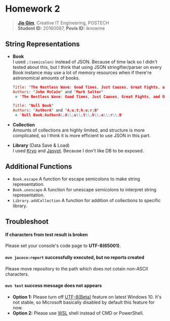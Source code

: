 # Homework 2
> **[Jio Gim](mailto:jio.gim@postech.edu)**, Creative IT Engineering, POSTECH  
> **Student ID:** 20160087, **Povis ID:** iknowme

## String Representations
+ **Book**  
    I used `;(semicolon)` instead of JSON. Because of time lack so I didn't tested about this, but I think that using JSON stringifier/parser on every Book instance may use a lot of memory resources when if there're astronomical amounts of books.  
    ```prolog
    Title: "The Restless Wave: Good Times, Just Causes, Great Fights, and Other Appreciations"
    Authors: "John McCain" and "Mark Salter"
     = 'The Restless Wave: Good Times, Just Causes, Great Fights, and Other Appreciations;John McCain\;Mark Salter'
    
    Title: "Null Book"
    Authors: "AuthorA" and "A;u;t;h;o;r;B"
     = 'Null Book;AuthorA\;A\\;u\\;t\\;h\\;o\\;r\\;B'
    ```  
+ **Collection**  
    Amounts of collections are highly limited, and structure is more complicated, so I think it is more efficient to use JSON in this part.  

+ **Library** (Data Save & Load)  
    I used [Kryo](https://github.com/EsotericSoftware/kryo) and [Jasypt](http://www.jasypt.org/). Because I don't like DB to be exposed.  

## Additional Functions
- `Book.escape` A function for escape semicolons to make string representation.  
- `Book.unescape` A function for unescape semicolons to interpret string representation.  
- `Library.addCollection` A function for addition of collections to specific library. 

## Troubleshoot
#### If characters from test result is broken
Please set your console's code page to **UTF-8(65001)**.

#### `mvn jacoco:report` successfully executed, but no reports created
Please move repository to the path which does not cotain non-ASCII characters.  

#### `mvn test` success message does not appears
- **Option 1:** Please turn off [UTF-8(Beta)](https://superuser.com/questions/1332086/input-corrupted-on-windows-10-after-1083-update-ascii-chars-are-replaced-with) feature on latest Windows 10. It's not stable, so Microsoft basically disabled by default this feature for now.  
- **Option 2:** Please use [WSL](https://docs.microsoft.com/ko-kr/windows/wsl/install-win10) shell instead of CMD or PowerShell.  
